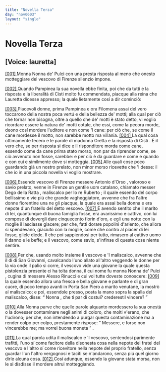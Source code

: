 ```yaml
---
title: "Novella Terza"
day: "nov0603"
layout: "single"
---
```

<div id="nov0603" type="novella" who="lauretta">
 <h1>
  Novella Terza
 </h1>
 <p>
  <h2>
   [Voice: lauretta]
  </h2>
 </p>
 <argument>
  <p>
   <a href="{{ site.baseurl }}enDecameron/nov0603#p06030001" id="p06030001">
    [001]
   </a>
   <name persref="nonnapulci" type="person">
    Monna Nonna de' Pulci
   </name>
   con una presta risposta al meno che onesto motteggiare del
   <name persref="antonioorso" type="person">
    vescovo
   </name>
   di
   <name placeref="firenze" type="place">
    Firenze
   </name>
   silenzio impone.
  </p>
 </argument>
 <div3 type="commentary" who="author">
  <p>
   <a href="{{ site.baseurl }}enDecameron/nov0603#p06030002" id="p06030002">
    [002]
   </a>
   Quando
   <name persref="pampinea" type="person">
    Pampinea
   </name>
   la sua novella ebbe finita, poi che da tutti e la risposta e la liberalit&agrave; di
   <name persref="cisti" type="person">
    Cisti
   </name>
   molto fu commendata, piacque alla
   <name persref="elissa" type="person">
    reina
   </name>
   che
   <name persref="lauretta" type="person">
    Lauretta
   </name>
   dicesse appresso; la quale lietamente cos&iacute; a dir cominci&ograve;:
  </p>
 </div3>
 <div3 type="commentary" who="lauretta">
  <p>
   <a href="{{ site.baseurl }}enDecameron/nov0603#p06030003" id="p06030003">
    [003]
   </a>
   Piacevoli donne, prima
   <name persref="pampinea" type="person">
    Pampinea
   </name>
   e ora
   <name persref="filomena" type="person">
    Filomena
   </name>
   assai del vero toccarono della nostra poca vert&uacute; e della bellezza de' motti; alla qual per ci&ograve; che tornar non bisogna, oltre a quello che de' motti &egrave; stato detto, vi voglio ricordare essere la natura de' motti cotale, che essi, come la pecora morde, deono cos&iacute; mordere l'uditore e non come 'l cane: per ci&ograve; che, se come il cane mordesse il motto, non sarebbe motto ma villania.
   <a href="{{ site.baseurl }}enDecameron/nov0603#p06030004" id="p06030004">
    [004]
   </a>
   La qual cosa ottimamente fecero e le parole di madonna
   <name persref="oretta" type="person">
    Oretta
   </name>
   e la risposta di
   <name persref="cisti" type="person">
    Cisti
   </name>
   . &Egrave; il vero che, se per risposta si dice e il risponditore morda come cane, essendo come da cane prima stato morso, non par da riprender come, se ci&ograve; avvenuto non fosse, sarebbe: e per ci&ograve; &egrave; da guardare e come e quando e con cui e similmente dove si motteggia.
   <a href="{{ site.baseurl }}enDecameron/nov0603#p06030005" id="p06030005">
    [005]
   </a>
   Alle quali cose poco guardando gi&agrave; un nostro prelato, non minor morso ricevette che 'l desse: il che io in una piccola novella vi voglio mostrare.
  </p>
 </div3>
 <p>
  <a href="{{ site.baseurl }}enDecameron/nov0603#p06030006" id="p06030006">
   [006]
  </a>
  Essendo vescovo di
  <name placeref="firenze" type="place">
   Firenze
  </name>
  messere
  <name persref="antonioorso" type="person">
   Antonio d'Orso
  </name>
  , valoroso e savio prelato, venne in
  <name placeref="firenze" type="place">
   Firenze
  </name>
  un gentile uom catalano, chiamato messer
  <name persref="degoratta" type="person">
   Dego della Ratta
  </name>
  , maliscalco per lo re
  <name persref="robertoangio" type="person">
   Ruberto
  </name>
  ; il quale essendo del corpo bellissimo e vie pi&uacute; che grande vagheggiatore, avvenne che fra l'altre donne fiorentine una ne gli piacque, la quale era assai bella donna e era nepote d'un fratello del detto vescovo.
  <a href="{{ site.baseurl }}enDecameron/nov0603#p06030007" id="p06030007">
   [007]
  </a>
  E avendo sentito che il marito di lei, quantunque di buona famiglia fosse, era avarissimo e cattivo, con lui compose di dovergli dare cinquecento fiorin d'oro, e egli una notte con la moglie il lasciasse giacere; per che, fatti dorare popolini d'ariento, che allora si spendevano, giaciuto con la moglie, come che contro al piacer di lei fosse, gliele diede. Il che poi sappiendosi per tutto, rimasero al cattivo uomo il danno e le beffe; e il vescovo, come savio, s'infinse di queste cose niente sentire.
 </p>
 <p>
  <a href="{{ site.baseurl }}enDecameron/nov0603#p06030008" id="p06030008">
   [008]
  </a>
  Per che, usando molto insieme il vescovo e 'l maliscalco, avvenne che il d&iacute; di San Giovanni, cavalcando l'uno allato all'altro veggendo le donne per la via onde il palio si corre, il vescovo vide una giovane la quale questa pistolenzia presente ci ha tolta donna, il cui nome fu monna
  <name persref="nonnapulci" type="person">
   Nonna de' Pulci
  </name>
  , cugina di messere
  <name persref="alessorinucci" type="person">
   Alesso Rinucci
  </name>
  e cui voi tutte doveste conoscere:
  <a href="{{ site.baseurl }}enDecameron/nov0603#p06030009" id="p06030009">
   [009]
  </a>
  la quale essendo allora una fresca e bella giovane e parlante e di gran cuore, di poco tempo avanti in
  <name placeref="portapiero" type="place">
   Porta San Piero
  </name>
  a marito venutane, la mostr&ograve; al maliscalco; e poi, essendole presso, posta la mano sopra la spalla del maliscalco, disse:
  <q direct="unspecified">
   <name persref="nonnapulci" type="person">
    Nonna
   </name>
   , che ti par di costui? crederestil vincere?
  </q>
 </p>
 <p>
  <a href="{{ site.baseurl }}enDecameron/nov0603#p06030010" id="p06030010">
   [010]
  </a>
  Alla
  <name persref="nonnapulci" type="person">
   Nonna
  </name>
  parve che quelle parole alquanto mordessero la sua onest&agrave; o la dovesser contaminare negli animi di coloro, che molti v'erano, che l'udirono; per che, non intendendo a purgar questa contaminazione ma a render colpo per colpo, prestamente rispose:
  <q direct="unspecified" who="nonnapulci">
   Messere, e forse non vincerebbe me; ma vorrei buona moneta
  </q>
  .
 </p>
 <p>
  <a href="{{ site.baseurl }}enDecameron/nov0603#p06030011" id="p06030011">
   [011]
  </a>
  La qual parola udita il maliscalco e 'l vescovo, sentendosi parimente trafitti, l'uno s&iacute; come facitore della disonesta cosa nella nepote del fratel del vescovo e l'altro s&iacute; come ricevitore nella nepote del proprio fratello, senza guardar l'un l'altro vergognosi e taciti se n'andarono, senza pi&uacute; quel giorno dirle alcuna cosa.
  <a href="{{ site.baseurl }}enDecameron/nov0603#p06030012" id="p06030012">
   [012]
  </a>
  Cos&iacute; adunque, essendo la giovane stata morsa, non le si disdisse il mordere altrui motteggiando.
 </p>
</div>